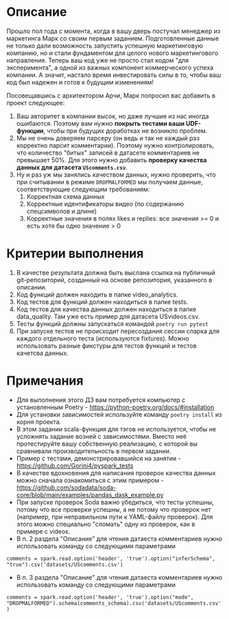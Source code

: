 # Описание

Прошло пол года с момента, когда в вашу дверь постучал менеджер из маркетинга Марк со своим первым заданием. 
Подготовленные данные не только дали возможность запустить успешную маркетинговую компанию, 
но и стали фундаментом для целого нового маркетингового направления.
Теперь ваш код уже не просто стал кодом "для эксперимента", а одной из важных компонент коммерческого успеха компании.
А значит, настало время инвестировать силы в то, чтобы ваш код был надежен и готов к будущим изменениям!

Посовещавшись с архитектором Арчи, Марк попросил вас добавить в проект следующее:
1. Ваш авторитет в компании высок, но даже лучшие из нас иногда ошибаются. 
Поэтому вам нужно **покрыть тестами ваши UDF-функции**, чтобы при будущих доработках не возникло проблем.
1. Мы не очень доверяем парсеру (он ведь и так не каждый раз корректно парсит комментарии). 
Поэтому нужно контролировать, что количество "битых" записей в датасете комментариев не превышает 50%. 
Для этого нужно добавить **проверку качества данных для датасета `UScomments.csv`**.
1. Ну и раз уж мы занялись качеством данных, нужно проверить, что при считывании в режиме `DROPMALFORMED` мы получаем данные,
соответствующие следующим требованиям:
   1. Корректная схема данных
   2. Корректные идентификаторы видео (по содержанию спецсимволов и длине)
   3. Корректные значения в полях likes и replies: все значения >= 0 и есть хотя бы одно значение > 0

# Критерии выполнения

1. В качестве результата должна быть выслана ссылка на публичный git-репозиторий, созданный на основе репозитория, указанного в описании.
2. Код функций должен находить в папке video_analytics.
1. Код тестов для функций должен находиться в папке tests.
2. Код тестов для качества данных должен находиться в папке data_quality. Там уже есть пример для датасета USvideos.csv.
2. Тесты функций должны запускаться командой `poetry run pytest`
3. При запуске тестов не происходит пересоздания сессии спарка для каждого отдельного теста (используются fixtures). 
Можно использовать разные фикстуры для тестов функций и тестов качетсва данных.

# Примечания

- Для выполнения этого ДЗ вам потребуется компьютер с установленным Poetry - https://python-poetry.org/docs/#installation 
- Для установки зависимостей используйте команду `poetry install` из корня проекта.
- В этом задании scala-функция для тэгов не используется, чтобы не усложнять задание возней с зависимостями.
Вместо неё протестируйте вашу собственную реализацию, с которой вы сравнивали производительность в первом задании.
- Пример с тестами, демонстрировавшийся на занятии - https://github.com/Gorini4/pyspark_tests
- В качестве вдохновения для написания проверок качества данных можно сначала ознакомиться с этим примером -
https://github.com/sodadata/soda-core/blob/main/examples/pandas_dask_example.py
- При запуске проверок Soda важно убедиться, что тесты успешны, потому что все проверки успешны, 
а не потому что проверок нет (например, при неправильном пути к YAML-файлу проверок). 
Для этого можно специально "сломать" одну из проверок, как в примере с videos. 
- В п. 2 раздела "Описание" для чтения датаеста комментариев нужно использовать команду со следующими параметрами

```comments = spark.read.option('header', 'true').option("inferSchema", "true").csv('datasets/UScomments.csv')```
- В п. 3 раздела "Описание" для чтения датаеста комментариев нужно использовать команду со следующими параметрами

```comments = spark.read.option('header', 'true').option("mode", "DROPMALFORMED").schema(comments_schema).csv('datasets/UScomments.csv')```

